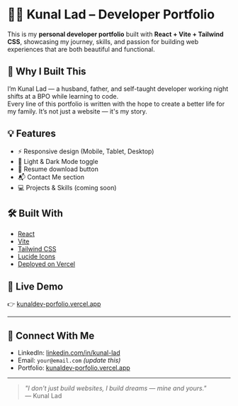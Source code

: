 # 🧑‍💻 Kunal Lad – Developer Portfolio

This is my **personal developer portfolio** built with **React + Vite + Tailwind CSS**, showcasing my journey, skills, and passion for building web experiences that are both beautiful and functional.

## 🌟 Why I Built This

I’m Kunal Lad — a husband, father, and self-taught developer working night shifts at a BPO while learning to code.  
Every line of this portfolio is written with the hope to create a better life for my family. It’s not just a website — it's my story.

## 💡 Features

- ⚡ Responsive design (Mobile, Tablet, Desktop)
- 🌙 Light & Dark Mode toggle
- 📄 Resume download button
- 📬 Contact Me section
- 💻 Projects & Skills (coming soon)

## 🛠️ Built With

- [React](https://reactjs.org/)
- [Vite](https://vitejs.dev/)
- [Tailwind CSS](https://tailwindcss.com/)
- [Lucide Icons](https://lucide.dev/)
- [Deployed on Vercel](https://vercel.com)

## 🚀 Live Demo

👉 [kunaldev-porfolio.vercel.app](https://kunaldev-porfolio.vercel.app)

---

## 🤝 Connect With Me

- LinkedIn: [linkedin.com/in/kunal-lad](https://linkedin.com/in/kunal-lad)
- Email: `your@email.com` _(update this)_
- Portfolio: [kunaldev-porfolio.vercel.app](https://kunaldev-porfolio.vercel.app)

---

> _"I don't just build websites, I build dreams — mine and yours."_  
> — Kunal Lad


